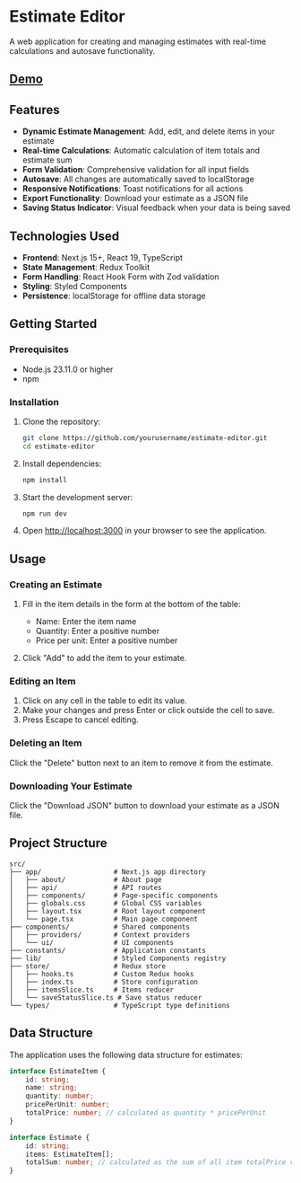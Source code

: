 # Estimate Editor

A web application for creating and managing estimates with real-time calculations and autosave functionality.

## [Demo](https://estimate-v3v5.vercel.app/)

## Features

- **Dynamic Estimate Management**: Add, edit, and delete items in your estimate
- **Real-time Calculations**: Automatic calculation of item totals and estimate sum
- **Form Validation**: Comprehensive validation for all input fields
- **Autosave**: All changes are automatically saved to localStorage
- **Responsive Notifications**: Toast notifications for all actions
- **Export Functionality**: Download your estimate as a JSON file
- **Saving Status Indicator**: Visual feedback when your data is being saved

## Technologies Used

- **Frontend**: Next.js 15+, React 19, TypeScript
- **State Management**: Redux Toolkit
- **Form Handling**: React Hook Form with Zod validation
- **Styling**: Styled Components
- **Persistence**: localStorage for offline data storage

## Getting Started

### Prerequisites

- Node.js 23.11.0 or higher
- npm

### Installation

1. Clone the repository:
   ```bash
   git clone https://github.com/yourusername/estimate-editor.git
   cd estimate-editor
   ```

2. Install dependencies:
   ```bash
   npm install

3. Start the development server:
   ```bash
   npm run dev

4. Open [http://localhost:3000](http://localhost:3000) in your browser to see the application.

## Usage

### Creating an Estimate

1. Fill in the item details in the form at the bottom of the table:
   - Name: Enter the item name
   - Quantity: Enter a positive number
   - Price per unit: Enter a positive number

2. Click "Add" to add the item to your estimate.

### Editing an Item

1. Click on any cell in the table to edit its value.
2. Make your changes and press Enter or click outside the cell to save.
3. Press Escape to cancel editing.

### Deleting an Item

Click the "Delete" button next to an item to remove it from the estimate.

### Downloading Your Estimate

Click the "Download JSON" button to download your estimate as a JSON file.

## Project Structure

```
src/
├── app/                  # Next.js app directory
│   ├── about/            # About page
│   ├── api/              # API routes
│   ├── components/       # Page-specific components
│   ├── globals.css       # Global CSS variables
│   ├── layout.tsx        # Root layout component
│   └── page.tsx          # Main page component
├── components/           # Shared components
│   ├── providers/        # Context providers
│   └── ui/               # UI components
├── constants/            # Application constants
├── lib/                  # Styled Components registry
├── store/                # Redux store
│   ├── hooks.ts          # Custom Redux hooks
│   ├── index.ts          # Store configuration
│   ├── itemsSlice.ts     # Items reducer
│   └── saveStatusSlice.ts # Save status reducer
└── types/                # TypeScript type definitions
```

## Data Structure

The application uses the following data structure for estimates:

```typescript
interface EstimateItem {
    id: string;
    name: string;
    quantity: number;
    pricePerUnit: number;
    totalPrice: number; // calculated as quantity * pricePerUnit
}

interface Estimate {
    id: string;
    items: EstimateItem[];
    totalSum: number; // calculated as the sum of all item totalPrice values
}
```
